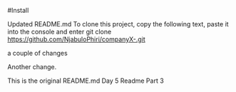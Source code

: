 #Install

Updated README.md
To clone this project, copy the following text, paste it into the console and enter
git clone https://github.com/NjabuloPhiri/companyX-.git

a couple of changes

Another change. 

This is the original README.md
Day 5 Readme Part 3